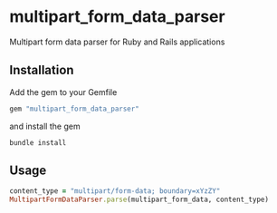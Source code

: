 # multipart_form_data_parser

Multipart form data parser for Ruby and Rails applications

## Installation

Add the gem to your Gemfile

```ruby
gem "multipart_form_data_parser"
```

and install the gem

```
bundle install
```

## Usage

```ruby
content_type = "multipart/form-data; boundary=xYzZY"
MultipartFormDataParser.parse(multipart_form_data, content_type)
```
